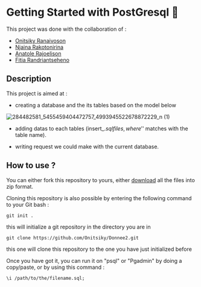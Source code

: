 # Getting Started with PostGresql :rocket: 
This project was done with the collaboration of : 
- [Onitsiky Ranaivoson](https://github.com/Onitsiky)
- [Njaina Rakotonirina](https://github.com/njaina)
- [Anatole Rajoelison](https://github.com/AnatoleRajoelison)
- [Fitia Randriantseheno](https://github.com/Fitia-Randriantseheno)

## Description
This project is aimed at : 
* creating a database and the its tables based on the model below
  
  
![284482581_5455459404472757_4993945522678872229_n (1)](https://user-images.githubusercontent.com/98956159/174007605-96770795-d890-4cb3-bdb0-88c27082298f.jpg)



* adding datas to each tables (insert_$.sql files, where '$' matches with the table name).


* writing request we could make with the current database.

## How to use ?
You can either fork this repository to yours, either [download](https://github.com/Onitsiky/Donnee2/archive/refs/heads/main.zip) all the files into zip format.

Cloning this repository is also possible by entering the following command to your Git bash : 
```shell
git init .
```
this will initialize a git repository in the directory you are in

```shell
git clone https://github.com/Onitsiky/Donnee2.git
```
this  one will clone this repository to the one you have just initialized before

  
Once you have got it, you can run it on "psql" or "Pgadmin" by doing a copy/paste, or by using this command :
```shell
\i /path/to/the/filename.sql;
```
